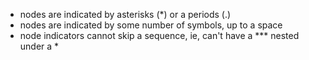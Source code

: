 * nodes are indicated by asterisks (*) or a periods (.)
* nodes are indicated by some number of symbols, up to a space
* node indicators cannot skip a sequence, ie, can't have a *** nested under a *